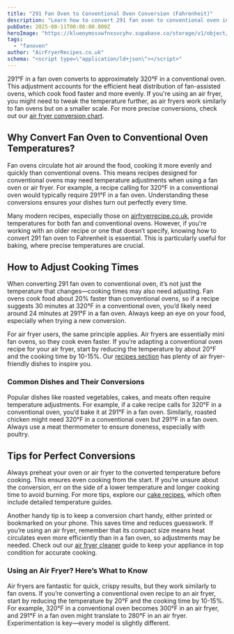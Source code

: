 ```yaml
---
title: "291 Fan Oven to Conventional Oven Conversion (Fahrenheit)"
description: "Learn how to convert 291 fan oven to conventional oven in Fahrenheit with our easy guide. Perfect for air fryer and oven cooking adjustments."
pubDate: 2025-08-11T00:00:00.000Z
heroImage: "https://klueoymssxwfnxsvcyhv.supabase.co/storage/v1/object/public/md/291-fan-oven-to-conventional-oven-conversion-fahrenheit-061139ee.png"
tags:
  - "fanoven"
author: "AirFryerRecipes.co.uk"
schema: "<script type=\"application/ld+json\"></script>"
---
```


<p>291°F in a fan oven converts to approximately 320°F in a conventional oven. This adjustment accounts for the efficient heat distribution of fan-assisted ovens, which cook food faster and more evenly. If you're using an air fryer, you might need to tweak the temperature further, as air fryers work similarly to fan ovens but on a smaller scale. For more precise conversions, check out our <a href=https://www.airfryerrecipe.co.uk/air-fryer-conversion-chart>air fryer conversion chart</a>.</p>

<h2>Why Convert Fan Oven to Conventional Oven Temperatures?</h2>
<p>Fan ovens circulate hot air around the food, cooking it more evenly and quickly than conventional ovens. This means recipes designed for conventional ovens may need temperature adjustments when using a fan oven or air fryer. For example, a recipe calling for 320°F in a conventional oven would typically require 291°F in a fan oven. Understanding these conversions ensures your dishes turn out perfectly every time.</p>
<p>Many modern recipes, especially those on <a href=https://www.airfryerrecipe.co.uk>airfryerrecipe.co.uk</a>, provide temperatures for both fan and conventional ovens. However, if you're working with an older recipe or one that doesn’t specify, knowing how to convert 291 fan oven to Fahrenheit is essential. This is particularly useful for baking, where precise temperatures are crucial.</p>

<h2>How to Adjust Cooking Times</h2>
<p>When converting 291 fan oven to conventional oven, it’s not just the temperature that changes—cooking times may also need adjusting. Fan ovens cook food about 20% faster than conventional ovens, so if a recipe suggests 30 minutes at 320°F in a conventional oven, you’d likely need around 24 minutes at 291°F in a fan oven. Always keep an eye on your food, especially when trying a new conversion.</p>
<p>For air fryer users, the same principle applies. Air fryers are essentially mini fan ovens, so they cook even faster. If you’re adapting a conventional oven recipe for your air fryer, start by reducing the temperature by about 20°F and the cooking time by 10-15%. Our <a href=https://www.airfryerrecipe.co.uk/recipes>recipes section</a> has plenty of air fryer-friendly dishes to inspire you.</p>

<h3>Common Dishes and Their Conversions</h3>
<p>Popular dishes like roasted vegetables, cakes, and meats often require temperature adjustments. For example, if a cake recipe calls for 320°F in a conventional oven, you’d bake it at 291°F in a fan oven. Similarly, roasted chicken might need 320°F in a conventional oven but 291°F in a fan oven. Always use a meat thermometer to ensure doneness, especially with poultry.</p>

<h2>Tips for Perfect Conversions</h2>
<p>Always preheat your oven or air fryer to the converted temperature before cooking. This ensures even cooking from the start. If you’re unsure about the conversion, err on the side of a lower temperature and longer cooking time to avoid burning. For more tips, explore our <a href=https://www.airfryerrecipe.co.uk/recipe-category/cakes>cake recipes</a>, which often include detailed temperature guides.</p>
<p>Another handy tip is to keep a conversion chart handy, either printed or bookmarked on your phone. This saves time and reduces guesswork. If you’re using an air fryer, remember that its compact size means heat circulates even more efficiently than in a fan oven, so adjustments may be needed. Check out our <a href=https://www.airfryerrecipe.co.uk/air-fryer-cleaner>air fryer cleaner</a> guide to keep your appliance in top condition for accurate cooking.</p>

<h3>Using an Air Fryer? Here’s What to Know</h3>
<p>Air fryers are fantastic for quick, crispy results, but they work similarly to fan ovens. If you’re converting a conventional oven recipe to an air fryer, start by reducing the temperature by 20°F and the cooking time by 10-15%. For example, 320°F in a conventional oven becomes 300°F in an air fryer, and 291°F in a fan oven might translate to 280°F in an air fryer. Experimentation is key—every model is slightly different.</p>